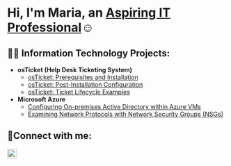 <h1>Hi, I'm Maria, an <a href="https://www.linkedin.com/in/mariabenitezmgb1/"> Aspiring IT Professional</a>☺</h1>

<h2>👨‍💻 Information Technology Projects:</h2>

- <b>osTicket (Help Desk Ticketing System)</b>
  - [osTicket: Prerequisites and Installation](https://github.com/maria-benitez/osticket-prereqs)
  - [osTicket: Post-Installation Configuration](https://github.com/maria-benitez/post-install-config)
  - [osTicket: Ticket Lifecycle Examples](https://github.com/maria-benitez/ticket-lifecycle)
- <b>Microsoft Azure</b>
  - [Configuring On-premises Active Directory within Azure VMs](https://github.com/maria-benitez/configure-ad)
  - [Examining Network Protocols with Network Security Groups (NSGs)](https://github.com/maria-benitez/azure-network-protocols)

<h2>🤳Connect with me:</h2>

[<img align="left" alt="Josh | LinkedIn" width="22px" src="https://cdn.jsdelivr.net/npm/simple-icons@v3/icons/linkedin.svg" />][linkedin]


[linkedin]: https://www.linkedin.com/in/mariabenitezmgb1/
